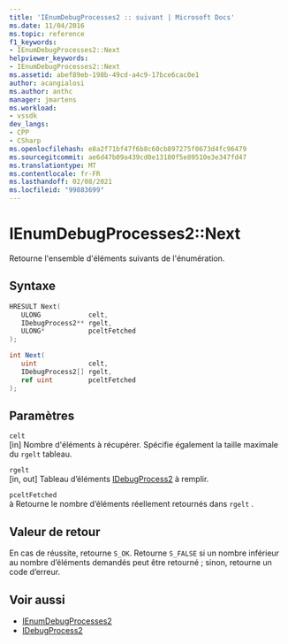 ```yaml
---
title: 'IEnumDebugProcesses2 :: suivant | Microsoft Docs'
ms.date: 11/04/2016
ms.topic: reference
f1_keywords:
- IEnumDebugProcesses2::Next
helpviewer_keywords:
- IEnumDebugProcesses2::Next
ms.assetid: abef89eb-198b-49cd-a4c9-17bce6cac0e1
author: acangialosi
ms.author: anthc
manager: jmartens
ms.workload:
- vssdk
dev_langs:
- CPP
- CSharp
ms.openlocfilehash: e8a2f71bf47f6b8c60cb897275f0673d4fc96479
ms.sourcegitcommit: ae6d47b09a439cd0e13180f5e89510e3e347fd47
ms.translationtype: MT
ms.contentlocale: fr-FR
ms.lasthandoff: 02/08/2021
ms.locfileid: "99883699"
---
```

# <a name="ienumdebugprocesses2next"></a>IEnumDebugProcesses2::Next
Retourne l'ensemble d'éléments suivants de l'énumération.

## <a name="syntax"></a>Syntaxe

```cpp
HRESULT Next(
   ULONG            celt,
   IDebugProcess2** rgelt,
   ULONG*           pceltFetched
);
```

```csharp
int Next(
   uint             celt,
   IDebugProcess2[] rgelt,
   ref uint         pceltFetched
);
```

## <a name="parameters"></a>Paramètres
`celt`\
[in] Nombre d'éléments à récupérer. Spécifie également la taille maximale du `rgelt` tableau.

`rgelt`\
[in, out] Tableau d’éléments [IDebugProcess2](../../../extensibility/debugger/reference/idebugprocess2.md) à remplir.

`pceltFetched`\
à Retourne le nombre d’éléments réellement retournés dans `rgelt` .

## <a name="return-value"></a>Valeur de retour
 En cas de réussite, retourne `S_OK`. Retourne `S_FALSE` si un nombre inférieur au nombre d’éléments demandés peut être retourné ; sinon, retourne un code d’erreur.

## <a name="see-also"></a>Voir aussi
- [IEnumDebugProcesses2](../../../extensibility/debugger/reference/ienumdebugprocesses2.md)
- [IDebugProcess2](../../../extensibility/debugger/reference/idebugprocess2.md)
